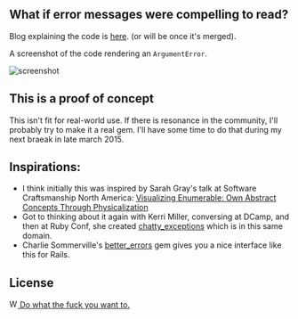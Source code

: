 What if error messages were compelling to read?
-----------------------------------------------

Blog explaining the code is [here](http://blog.turing.io/2015/01/18/what-we-ve-got-here-is-an-error-to-communicate/).
(or will be once it's merged).

A screenshot of the code rendering an `ArgumentError`.

![screenshot](https://s3.amazonaws.com/josh.cheek/images/scratch/better-reuby-commandline-errors.png)

This is a proof of concept
--------------------------

This isn't fit for real-world use.
If there is resonance in the community, I'll probably try to make it a real gem.
I'll have some time to do that during my next braeak in late march 2015.

Inspirations:
-------------

* I think initially this was inspired by Sarah Gray's talk at Software Craftsmanship North America:
  [Visualizing Enumerable: Own Abstract Concepts Through Physicalization](https://vimeo.com/54860297)
* Got to thinking about it again with Kerri Miller, conversing at DCamp,
  and then at Ruby Conf, she created [chatty_exceptions](https://github.com/kerrizor/chatty_exceptions)
  which is in this same domain.
* Charlie Sommerville's [better_errors](https://rubygems.org/gems/better_errors)
  gem gives you a nice interface like this for Rails.

License
--------

[<img src="http://www.wtfpl.net/wp-content/uploads/2012/12/wtfpl.svg" width="15" height="15" alt="WTFPL" /> Do what the fuck you want to.](http://www.wtfpl.net/)
